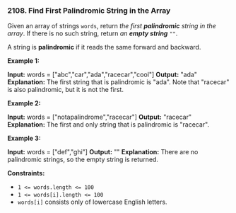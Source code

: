 ### 2108\. Find First Palindromic String in the Array

Given an array of strings `words`, return _the first **palindromic** string in the array_. If there is no such string, return _an **empty string**_ `""`.

A string is **palindromic** if it reads the same forward and backward.

**Example 1:**

**Input:** words = \["abc","car","ada","racecar","cool"\]
**Output:** "ada"
**Explanation:** The first string that is palindromic is "ada".
Note that "racecar" is also palindromic, but it is not the first.

**Example 2:**

**Input:** words = \["notapalindrome","racecar"\]
**Output:** "racecar"
**Explanation:** The first and only string that is palindromic is "racecar".

**Example 3:**

**Input:** words = \["def","ghi"\]
**Output:** ""
**Explanation:** There are no palindromic strings, so the empty string is returned.

**Constraints:**

*   `1 <= words.length <= 100`
*   `1 <= words[i].length <= 100`
*   `words[i]` consists only of lowercase English letters.
